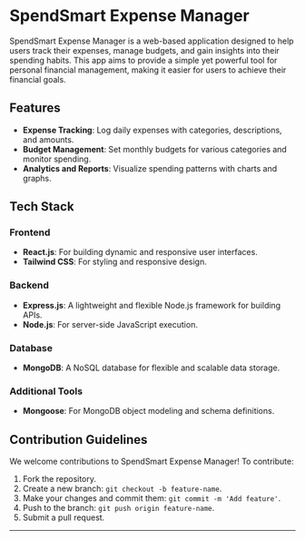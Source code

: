 # SpendSmart Expense Manager

SpendSmart Expense Manager is a web-based application designed to help users track their expenses, manage budgets, and gain insights into their spending habits. This app aims to provide a simple yet powerful tool for personal financial management, making it easier for users to achieve their financial goals.

## Features

- **Expense Tracking**: Log daily expenses with categories, descriptions, and amounts.
- **Budget Management**: Set monthly budgets for various categories and monitor spending.
- **Analytics and Reports**: Visualize spending patterns with charts and graphs.

## Tech Stack

### Frontend
- **React.js**: For building dynamic and responsive user interfaces.
- **Tailwind CSS**: For styling and responsive design.

### Backend
- **Express.js**: A lightweight and flexible Node.js framework for building APIs.
- **Node.js**: For server-side JavaScript execution.

### Database
- **MongoDB**: A NoSQL database for flexible and scalable data storage.

### Additional Tools
- **Mongoose**: For MongoDB object modeling and schema definitions.







## Contribution Guidelines

We welcome contributions to SpendSmart Expense Manager! To contribute:

1. Fork the repository.
2. Create a new branch: `git checkout -b feature-name`.
3. Make your changes and commit them: `git commit -m 'Add feature'`.
4. Push to the branch: `git push origin feature-name`.
5. Submit a pull request.

---



